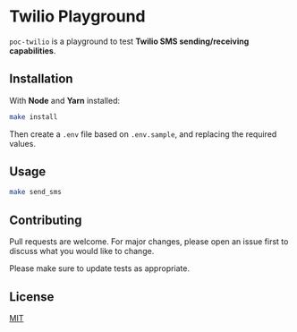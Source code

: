 # Twilio Playground

`poc-twilio` is a playground to test **Twilio SMS sending/receiving capabilities**.

## Installation

With **Node** and **Yarn** installed:

```bash
make install
```

Then create a `.env` file based on `.env.sample`, and replacing the required values.

## Usage

```bash
make send_sms
```

## Contributing

Pull requests are welcome. For major changes, please open an issue first to discuss what you would like to change.

Please make sure to update tests as appropriate.

## License

[MIT](https://choosealicense.com/licenses/mit/)
